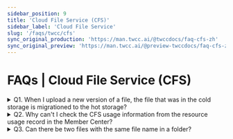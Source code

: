 ```yaml
---
sidebar_position: 9
title: 'Cloud File Service (CFS)'
sidebar_label: 'Cloud File Service'
slug: '/faqs/twcc/cfs'
sync_original_production: 'https://man.twcc.ai/@twccdocs/faq-cfs-zh' 
sync_original_preview: 'https://man.twcc.ai/@preview-twccdocs/faq-cfs-zh'
---
```


# FAQs | Cloud File Service (CFS)

<details>

<summary> Q1. When I upload a new version of a file, the file that was in the cold storage is migrationed to the hot storage?</summary>

File version management function, after uploading a new version, the original file will become the old version and placed in the original storage area without being migrationed. The latest version of the file is displayed in the folder file list. Older versions can be viewed by clicking on the **version history** in the directory to the right of the file.

</details>

<details>

<summary> Q2. Why can't I check the CFS usage information from the resource usage record in the Member Center?</summary>

CFS usage is only available to the administrator or creator. If your account is a user, you will not be able to view resource usage. You can ask the project's administrator to help you with queries or increase your permissions.

</details>

<details>

<summary> Q3. Can there be two files with the same file name in a folder?</summary>

This happens because the upload of the previous file is not yet complete, i.e. a file with the same file name has already been uploaded. Therefore, files that have not been uploaded have no version information, and files that have been re-uploaded are considered new. We recommend that when uploading a new version of a file from the web, make sure the file is already in the list before uploading. If you use the API, do not continuously upload files with the same file name to the same folder.

</details>
